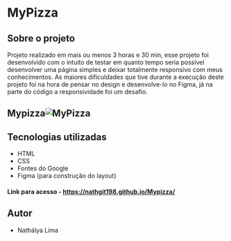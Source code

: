 # MyPizza
## Sobre o projeto

Projeto realizado em mais ou menos 3 horas e 30 min, esse projeto foi desenvolvido com o intuito de testar em quanto tempo seria possível desenvolver uma página simples e deixar totalmente responsivo com meus conhecimentos. As maiores dificuldades que tive durante a execução deste projeto foi na hora de pensar no design e desenvolve-lo no Figma, já na parte do código a responsividade foi um desafio.

## Mypizza![MyPizza](https://user-images.githubusercontent.com/83317033/166082747-eb47fe4f-95be-4f0f-a8d8-1ebb63ba8f92.png)

## Tecnologias utilizadas
- HTML
- CSS
- Fontes do Google
- Figma (para construção do layout)

#### Link para acesso - https://nathgit198.github.io/Mypizza/

## Autor
- Nathálya Lima 
